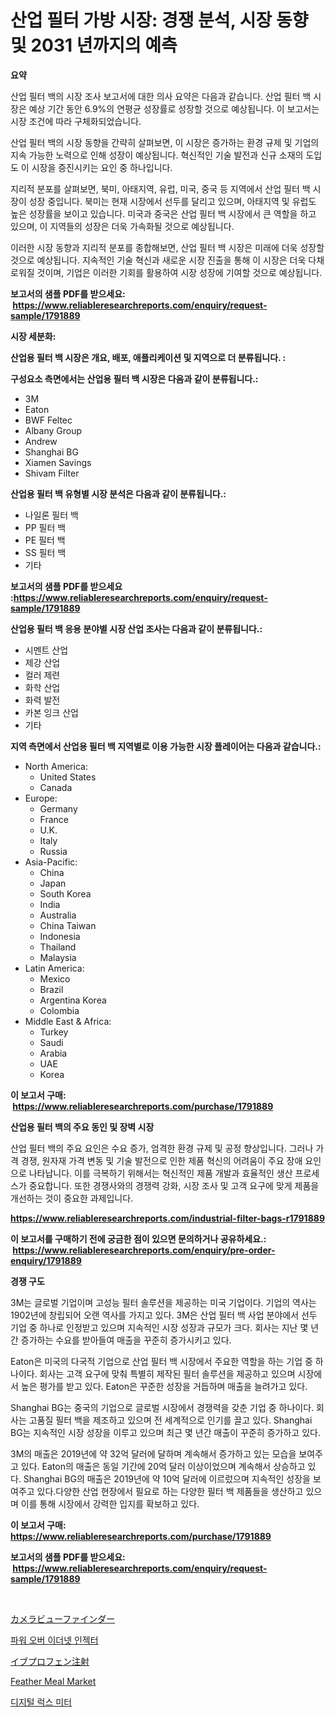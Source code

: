 <p><h1>산업 필터 가방 시장: 경쟁 분석, 시장 동향 및 2031 년까지의 예측</h1></p><p><strong>요약</strong></p>
<p><p>산업 필터 백의 시장 조사 보고서에 대한 의사 요약은 다음과 같습니다. 산업 필터 백 시장은 예상 기간 동안 6.9%의 연평균 성장률로 성장할 것으로 예상됩니다. 이 보고서는 시장 조건에 따라 구체화되었습니다.</p><p>산업 필터 백의 시장 동향을 간략히 살펴보면, 이 시장은 증가하는 환경 규제 및 기업의 지속 가능한 노력으로 인해 성장이 예상됩니다. 혁신적인 기술 발전과 신규 소재의 도입도 이 시장을 증진시키는 요인 중 하나입니다.</p><p>지리적 분포를 살펴보면, 북미, 아태지역, 유럽, 미국, 중국 등 지역에서 산업 필터 백 시장이 성장 중입니다. 북미는 현재 시장에서 선두를 달리고 있으며, 아태지역 및 유럽도 높은 성장률을 보이고 있습니다. 미국과 중국은 산업 필터 백 시장에서 큰 역할을 하고 있으며, 이 지역들의 성장은 더욱 가속화될 것으로 예상됩니다.</p><p>이러한 시장 동향과 지리적 분포를 종합해보면, 산업 필터 백 시장은 미래에 더욱 성장할 것으로 예상됩니다. 지속적인 기술 혁신과 새로운 시장 진출을 통해 이 시장은 더욱 다채로워질 것이며, 기업은 이러한 기회를 활용하여 시장 성장에 기여할 것으로 예상됩니다.</p></p>
<p><strong>보고서의 샘플 PDF를 받으세요: &nbsp;<a href="https://www.reliableresearchreports.com/enquiry/request-sample/1791889">https://www.reliableresearchreports.com/enquiry/request-sample/1791889</a></strong></p>
<p><strong>시장 세분화:</strong></p>
<p><strong> 산업용 필터 백 시장은 개요, 배포, 애플리케이션 및 지역으로 더 분류됩니다. :</strong></p>
<p><strong>구성요소 측면에서는 산업용 필터 백 시장은 다음과 같이 분류됩니다.:</strong></p>
<p><ul><li>3M</li><li>Eaton</li><li>BWF Feltec</li><li>Albany Group</li><li>Andrew</li><li>Shanghai BG</li><li>Xiamen Savings</li><li>Shivam Filter</li></ul></p>
<p><strong> 산업용 필터 백 유형별 시장 분석은 다음과 같이 분류됩니다.:</strong></p>
<p><ul><li>나일론 필터 백</li><li>PP 필터 백</li><li>PE 필터 백</li><li>SS 필터 백</li><li>기타</li></ul></p>
<p><strong>보고서의 샘플 PDF를 받으세요 :<a href="https://www.reliableresearchreports.com/enquiry/request-sample/1791889">https://www.reliableresearchreports.com/enquiry/request-sample/1791889</a></strong></p>
<p><strong> 산업용 필터 백 응용 분야별 시장 산업 조사는 다음과 같이 분류됩니다.:</strong></p>
<p><ul><li>시멘트 산업</li><li>제강 산업</li><li>컬러 제련</li><li>화학 산업</li><li>화력 발전</li><li>카본 잉크 산업</li><li>기타</li></ul></p>
<p><strong>지역 측면에서 산업용 필터 백 지역별로 이용 가능한 시장 플레이어는 다음과 같습니다.:</strong></p>
<p><ul>
    <li>
        North America:
        <ul>
            <li>United States</li>
            <li>Canada</li>
        </ul>
    </li>
    <li>
        Europe:
        <ul>
            <li>Germany</li>
            <li>France</li>
            <li>U.K.</li>
            <li>Italy</li>
            <li>Russia</li>
        </ul>
    </li>
    <li>
        Asia-Pacific:
        <ul>
            <li>China</li>
            <li>Japan</li>
            <li>South Korea</li>
            <li>India</li>
            <li>Australia</li>
            <li>China Taiwan</li>
            <li>Indonesia</li>
            <li>Thailand</li>
            <li>Malaysia</li>
        </ul>
    </li>
    <li>
        Latin America:
        <ul>
            <li>Mexico</li>
            <li>Brazil</li>
            <li>Argentina Korea</li>
            <li>Colombia</li>
        </ul>
    </li>
    <li>
        Middle East & Africa:
        <ul>
            <li>Turkey</li>
            <li>Saudi</li>
            <li>Arabia</li>
            <li>UAE</li>
            <li>Korea</li>
        </ul>
    </li>
    </ul></p>
<p><strong>이 보고서 구매: &nbsp;<a href="https://www.reliableresearchreports.com/purchase/1791889">https://www.reliableresearchreports.com/purchase/1791889</a></strong></p>
<p><strong>산업용 필터 백의 주요 동인 및 장벽 시장</strong></p>
<p><p>산업 필터 백의 주요 요인은 수요 증가, 엄격한 환경 규제 및 공정 향상입니다. 그러나 가격 경쟁, 원자재 가격 변동 및 기술 발전으로 인한 제품 혁신의 어려움이 주요 장애 요인으로 나타납니다. 이를 극복하기 위해서는 혁신적인 제품 개발과 효율적인 생산 프로세스가 중요합니다. 또한 경쟁사와의 경쟁력 강화, 시장 조사 및 고객 요구에 맞게 제품을 개선하는 것이 중요한 과제입니다.</p></p>
<p><strong><a href="https://www.reliableresearchreports.com/industrial-filter-bags-r1791889">https://www.reliableresearchreports.com/industrial-filter-bags-r1791889</a></strong></p>
<p><strong>이 보고서를 구매하기 전에 궁금한 점이 있으면 문의하거나 공유하세요.: &nbsp;<a href="https://www.reliableresearchreports.com/enquiry/pre-order-enquiry/1791889">https://www.reliableresearchreports.com/enquiry/pre-order-enquiry/1791889</a></strong></p>
<p><strong>경쟁 구도</strong></p>
<p><p>3M는 글로벌 기업이며 고성능 필터 솔루션을 제공하는 미국 기업이다. 기업의 역사는 1902년에 창립되어 오랜 역사를 가지고 있다. 3M은 산업 필터 백 사업 분야에서 선두 기업 중 하나로 인정받고 있으며 지속적인 시장 성장과 규모가 크다. 회사는 지난 몇 년간 증가하는 수요를 받아들여 매출을 꾸준히 증가시키고 있다.</p><p>Eaton은 미국의 다국적 기업으로 산업 필터 백 시장에서 주요한 역할을 하는 기업 중 하나이다. 회사는 고객 요구에 맞춰 특별히 제작된 필터 솔루션을 제공하고 있으며 시장에서 높은 평가를 받고 있다. Eaton은 꾸준한 성장을 거듭하며 매출을 늘려가고 있다.</p><p>Shanghai BG는 중국의 기업으로 글로벌 시장에서 경쟁력을 갖춘 기업 중 하나이다. 회사는 고품질 필터 백을 제조하고 있으며 전 세계적으로 인기를 끌고 있다. Shanghai BG는 지속적인 시장 성장을 이루고 있으며 최근 몇 년간 매출이 꾸준히 증가하고 있다. </p><p>3M의 매출은 2019년에 약 32억 달러에 달하며 계속해서 증가하고 있는 모습을 보여주고 있다. Eaton의 매출은 동일 기간에 20억 달러 이상이었으며 계속해서 상승하고 있다. Shanghai BG의 매출은 2019년에 약 10억 달러에 이르렀으며 지속적인 성장을 보여주고 있다.다양한 산업 현장에서 필요로 하는 다양한 필터 백 제품들을 생산하고 있으며 이를 통해 시장에서 강력한 입지를 확보하고 있다.</p></p>
<p><strong>이 보고서 구매: &nbsp; <a href="https://www.reliableresearchreports.com/purchase/1791889">https://www.reliableresearchreports.com/purchase/1791889</a></strong></p>
<p><strong>보고서의 샘플 PDF를 받으세요: &nbsp;<a href="https://www.reliableresearchreports.com/enquiry/request-sample/1791889">https://www.reliableresearchreports.com/enquiry/request-sample/1791889</a></strong><strong></strong></p>
<p>&nbsp;</p>
<p><p><a href="https://medium.com/@victor.sharp87978/%E3%83%87%E3%82%B3%E3%83%BC%E3%83%87%E3%82%A3%E3%83%B3%E3%82%B0%E3%82%AB%E3%83%A1%E3%83%A9%E3%83%93%E3%83%A5%E3%83%BC%E3%83%95%E3%82%A1%E3%82%A4%E3%83%B3%E3%83%80%E3%83%BC%E5%B8%82%E5%A0%B4%E3%81%AE%E6%8C%87%E6%A8%99-%E5%B8%82%E5%A0%B4%E3%82%B7%E3%82%A7%E3%82%A2-%E3%83%88%E3%83%AC%E3%83%B3%E3%83%89-%E6%88%90%E9%95%B7%E3%83%91%E3%82%BF%E3%83%BC%E3%83%B3-8c1fdd616bc1">カメラビューファインダー</a></p><p><a href="https://medium.com/@hermanokutneva7878567/%EC%A0%84%EC%9B%90-%EC%98%A4%EB%B2%84-%EC%9D%B4%EB%8D%94%EB%84%B7-%EC%9D%B8%EC%A0%9D%ED%84%B0-%EC%8B%9C%EC%9E%A5-%EA%B2%BD%EC%9F%81-%EB%B6%84%EC%84%9D-%EC%8B%9C%EC%9E%A5-%EB%8F%99%ED%96%A5-%EB%B0%8F-2031%EB%85%84%EA%B9%8C%EC%A7%80%EC%9D%98-%EC%98%88%EC%B8%A1-c87b385d99de">파워 오버 이더넷 인젝터</a></p><p><a href="https://github.com/ReganWisoky2023/Market-Research-Report-List-1/blob/main/100855924212.md">イブプロフェン注射</a></p><p><a href="https://issuu.com/reportprime-2/docs/feather-meal-market-size-2030.pptx">Feather Meal Market</a></p><p><a href="https://medium.com/@treyhettinger2023/%EB%94%94%EC%A7%80%ED%84%B8-%EB%9F%AD%EC%8A%A4-%EB%AF%B8%ED%84%B0-%EC%8B%9C%EC%9E%A5-%EB%B3%B4%EA%B3%A0%EC%84%9C%EB%8A%94-%EC%9D%B4-%EC%8B%9C%EC%9E%A5%EC%9D%98-%EC%B5%9C%EC%8B%A0-%ED%8A%B8%EB%A0%8C%EB%93%9C%EC%99%80-%EC%84%B1%EC%9E%A5-%EA%B8%B0%ED%9A%8C%EB%A5%BC-%EB%B3%B4%EC%97%AC%EC%A4%8D%EB%8B%88%EB%8B%A4-23f1ab740bd1">디지털 럭스 미터</a></p></p>
